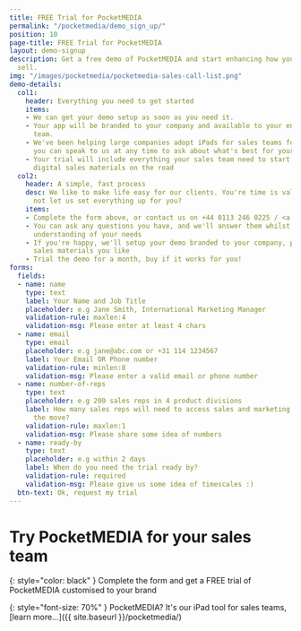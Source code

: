 ```yaml
---
title: FREE Trial for PocketMEDIA
permalink: "/pocketmedia/demo_sign_up/"
position: 10
page-title: FREE Trial for PocketMEDIA
layout: demo-signup
description: Get a free demo of PocketMEDIA and start enhancing how your sales team
  sell.
img: "/images/pocketmedia/pocketmedia-sales-call-list.png"
demo-details:
  col1:
    header: Everything you need to get started
    items:
    - We can get your demo setup as soon as you need it.
    - Your app will be branded to your company and available to your entire sales
      team.
    - We've been helping large companies adopt iPads for sales teams for years, so
      you can speak to us at any time to ask about what's best for your needs.
    - Your trial will include everything your sales team need to start using your
      digital sales materials on the road
  col2:
    header: A simple, fast process
    desc: We like to make life easy for our clients. You're time is valuable, so why
      not let us set everything up for you?
    items:
    - Complete the form above, or contact us on +44 0113 246 0225 / <a href="mailto:hello@pocketworks.co.uk">hello@pocketworks.co.uk</a>
    - You can ask any questions you have, and we'll answer them whilst getting an
      understanding of your needs
    - If you're happy, we'll setup your demo branded to your company, pre-loaded any
      sales materials you like
    - Trial the demo for a month, buy if it works for you!
forms:
  fields:
  - name: name
    type: text
    label: Your Name and Job Title
    placeholder: e.g Jane Smith, International Marketing Manager
    validation-rule: maxlen:4
    validation-msg: Please enter at least 4 chars
  - name: email
    type: email
    placeholder: e.g jane@abc.com or +31 114 1234567
    label: Your Email OR Phone number
    validation-rule: minlen:8
    validation-msg: Please enter a valid email or phone number
  - name: number-of-reps
    type: text
    placeholder: e.g 200 sales reps in 4 product divisions
    label: How many sales reps will need to access sales and marketing materials on
      the move?
    validation-rule: maxlen:1
    validation-msg: Please share some idea of numbers
  - name: ready-by
    type: text
    placeholder: e.g within 2 days
    label: When do you need the trial ready by?
    validation-rule: required
    validation-msg: Please give us some idea of timescales :)
  btn-text: Ok, request my trial
---
```


# Try PocketMEDIA for your sales team

{: style="color: black" }
Complete the form and get a FREE trial of PocketMEDIA customised to your brand

{: style="font-size: 70%" }
PocketMEDIA? It's our iPad tool for sales teams, [learn more...]({{ site.baseurl }}/pocketmedia/)
